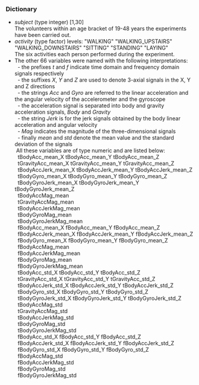 ### Dictionary
* _subject_ (type integer) [1,30] <br />
The volunteers within an age bracket of 19-48 years the experiments have been carried out.
* _activity_ (type factor) levels: "WALKING" "WALKING_UPSTAIRS" "WALKING_DOWNSTAIRS" "SITTING" "STANDING" "LAYING" <br />
The six activities each person performed during the experiment.
* The other 66 variables were named with the following interpretations: <br />
&nbsp;&nbsp;- the prefixes _t_ and _f_ indicate time domain and frequency domain signals respectively <br />
&nbsp;&nbsp;- the suffixes _X_, _Y_ and _Z_ are used to denote 3-axial signals in the X, Y and Z directions <br />
&nbsp;&nbsp;- the strings _Acc_ and _Gyro_ are referred to the linear acceleration and the angular velocity of the accelerometer and the gyroscope <br />
&nbsp;&nbsp;- the acceleration signal is separated into body and gravity acceleration signals, _Body_ and _Gravity_ <br />
&nbsp;&nbsp;- the string _Jerk_ is for the jerk signals obtained by the body linear acceleration and angular velocity <br />
&nbsp;&nbsp;- _Mag_ indicates the magnitude of the three-dimensional signals <br />
&nbsp;&nbsp;- finally _mean_ and _std_ denote the mean value and the standard deviation of the signals <br />
&nbsp;All these variables are of type numeric and are listed below: <br />
&nbsp;&nbsp;tBodyAcc_mean_X tBodyAcc_mean_Y tBodyAcc_mean_Z <br />
&nbsp;&nbsp;tGravityAcc_mean_X tGravityAcc_mean_Y tGravityAcc_mean_Z <br />
&nbsp;&nbsp;tBodyAccJerk_mean_X tBodyAccJerk_mean_Y tBodyAccJerk_mean_Z <br />
&nbsp;&nbsp;tBodyGyro_mean_X tBodyGyro_mean_Y tBodyGyro_mean_Z <br />
&nbsp;&nbsp;tBodyGyroJerk_mean_X tBodyGyroJerk_mean_Y tBodyGyroJerk_mean_Z <br />
&nbsp;&nbsp;tBodyAccMag_mean <br />
&nbsp;&nbsp;tGravityAccMag_mean <br />
&nbsp;&nbsp;tBodyAccJerkMag_mean <br />
&nbsp;&nbsp;tBodyGyroMag_mean <br />
&nbsp;&nbsp;tBodyGyroJerkMag_mean <br />
&nbsp;&nbsp;fBodyAcc_mean_X fBodyAcc_mean_Y fBodyAcc_mean_Z <br />
&nbsp;&nbsp;fBodyAccJerk_mean_X fBodyAccJerk_mean_Y fBodyAccJerk_mean_Z <br />
&nbsp;&nbsp;fBodyGyro_mean_X fBodyGyro_mean_Y fBodyGyro_mean_Z <br />
&nbsp;&nbsp;fBodyAccMag_mean <br />
&nbsp;&nbsp;fBodyAccJerkMag_mean <br />
&nbsp;&nbsp;fBodyGyroMag_mean <br />
&nbsp;&nbsp;fBodyGyroJerkMag_mean <br />
&nbsp;&nbsp;tBodyAcc_std_X tBodyAcc_std_Y tBodyAcc_std_Z <br />
&nbsp;&nbsp;tGravityAcc_std_X tGravityAcc_std_Y tGravityAcc_std_Z <br />
&nbsp;&nbsp;tBodyAccJerk_std_X tBodyAccJerk_std_Y tBodyAccJerk_std_Z <br />
&nbsp;&nbsp;tBodyGyro_std_X tBodyGyro_std_Y tBodyGyro_std_Z <br />
&nbsp;&nbsp;tBodyGyroJerk_std_X tBodyGyroJerk_std_Y tBodyGyroJerk_std_Z <br />
&nbsp;&nbsp;tBodyAccMag_std <br />
&nbsp;&nbsp;tGravityAccMag_std <br />
&nbsp;&nbsp;tBodyAccJerkMag_std <br />
&nbsp;&nbsp;tBodyGyroMag_std <br />
&nbsp;&nbsp;tBodyGyroJerkMag_std <br />
&nbsp;&nbsp;fBodyAcc_std_X fBodyAcc_std_Y fBodyAcc_std_Z <br />
&nbsp;&nbsp;fBodyAccJerk_std_X fBodyAccJerk_std_Y fBodyAccJerk_std_Z <br />
&nbsp;&nbsp;fBodyGyro_std_X fBodyGyro_std_Y fBodyGyro_std_Z <br />
&nbsp;&nbsp;fBodyAccMag_std <br />
&nbsp;&nbsp;fBodyAccJerkMag_std <br />
&nbsp;&nbsp;fBodyGyroMag_std <br />
&nbsp;&nbsp;fBodyGyroJerkMag_std <br />
